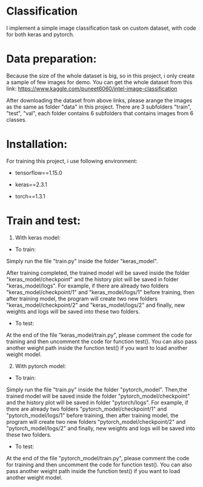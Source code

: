 # Classification
I implement a simple image classification task on custom dataset, with code for both keras and pytorch.

# Data preparation: 

Because the size of the whole dataset is big, so in this project, i only create a sample of few images for demo.
You can get the whole dataset from this link:
https://www.kaggle.com/puneet6060/intel-image-classification

After downloading the dataset from above links, please arange the images as the same as folder "data" in this project.
There are 3 subfolders "train", "test", "val", each folder contains 6 subfolders that contains images from 6 classes.

# Installation:

For training this project, i use following environment:

- tensorflow==1.15.0

- keras==2.3.1

- torch==1.3.1

# Train and test: 

1. With keras model:
- To train:

Simply run the file "train.py" inside the folder "keras_model".

After training completed, the trained model will be saved inside the folder "keras_model/checkpoint" and the history plot will be saved in folder "keras_model/logs".
For example, if there are already two folders "keras_model/checkpoint/1" and "keras_model/logs/1" before training, then after training model, the program will create two new folders "keras_model/checkpoint/2" and "keras_model/logs/2" and finally, new weights and logs will be saved into these two folders.

- To test:

At the end of the file "keras_model/train.py", please comment the code for training and then uncomment the code for function test(). You can also pass another weight path inside the function test() if you want to load another weight model. 

2. With pytorch model:

- To train:

Simply run the file "train.py" inside the folder "pytorch_model".
Then,the trained model will be saved inside the folder "pytorch_model/checkpoint" and the history plot will be saved in folder "pytorch/logs".
For example, if there are already two folders "pytorch_model/checkpoint/1" and "pytorch_model/logs/1" before training, then after training model, the program will create two new folders "pytorch_model/checkpoint/2" and "pytorch_model/logs/2" and finally, new weights and logs will be saved into these two folders.

- To test: 

At the end of the file "pytorch_model/train.py", please comment the code for training and then uncomment the code for function test(). You can also pass another weight path inside the function test() if you want to load another weight model. 





